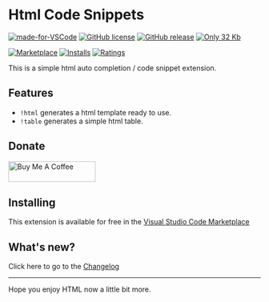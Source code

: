 # Html Code Snippets

[![made-for-VSCode](https://img.shields.io/badge/Made%20for-VSCode-1f425f.svg)](https://code.visualstudio.com/)
[![GitHub license](https://img.shields.io/github/license/FabianWassermann/vsce-html-auto-completion-extension)](https://github.com/FabianWassermann/vsce-html-auto-completion-extension/blob/master/LICENSE)
[![GitHub release](https://img.shields.io/github/release/FabianWassermann/vsce-html-auto-completion-extension)](https://GitHub.com/FabianWassermann/vsce-html-auto-completion-extension/releases/)
[![Only 32 Kb](https://img.shields.io/github/repo-size/fabianwassermann/vsce-html-auto-completion-extension)](https://github.com/FabianWassermann/vsce-html-auto-completion-extension/blob/master/)

[![Marketplace](https://vsmarketplacebadge.apphb.com/version/F4Bz3.htmlautocompletion.svg)](https://marketplace.visualstudio.com/items/F4Bz3.htmlautocompletion) 
[![Installs](https://vsmarketplacebadge.apphb.com/installs/F4Bz3.htmlautocompletion.svg)](https://marketplace.visualstudio.com/items/F4Bz3.htmlautocompletion) 
[![Ratings](https://vsmarketplacebadge.apphb.com/rating-short/F4Bz3.htmlautocompletion.svg)](https://marketplace.visualstudio.com/items/F4Bz3.htmlautocompletion)

This is a simple html auto completion / code snippet extension.

## Features

- ```!html``` generates a html template ready to use.
- ```!table``` generates a simple html table.

## Donate

<a href="https://www.buymeacoffee.com/F4Bz3" target="_blank"><img src="https://cdn.buymeacoffee.com/buttons/default-orange.png" alt="Buy Me A Coffee" height="41" width="174"></a>

## Installing

This extension is available for free in the [Visual Studio Code Marketplace](https://marketplace.visualstudio.com/items?itemName=F4Bz3.vsce-html-auto-completion-extension)

## What's new?
Click here to go to the [Changelog](https://github.com/FabianWassermann/vsce-html-auto-completion-extension/blob/main/CHANGELOG.md)

-----------------------------------------------------------------------------------------------------------

Hope you enjoy HTML now a little bit more.
